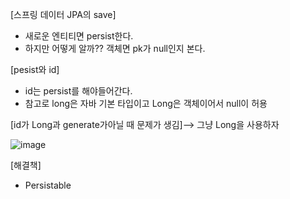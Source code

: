 [스프링 데이터 JPA의 save]

- 새로운 엔티티면 persist한다.
- 하지만 어떻게 알까?? 객체면 pk가 null인지 본다.

[pesist와 id]

- id는 persist를 해야들어간다.
- 참고로 long은 자바 기본 타입이고 Long은 객체이어서 null이 허용

[id가 Long과 generate가아닐 때 문제가 생김]--> 그냥 Long을 사용하자

![image](https://user-images.githubusercontent.com/108928206/194813593-b8f678b2-a473-470f-b7a0-03269a7bf348.png)

[해결책]

- Persistable


